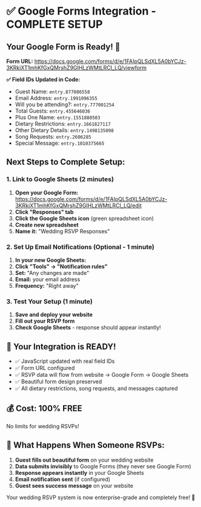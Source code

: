 # ✅ Google Forms Integration - COMPLETE SETUP

## Your Google Form is Ready! 🎉

**Form URL:** https://docs.google.com/forms/d/e/1FAIpQLSdXL5A0bYCJz-3KRkiXT1mhKfGxQMrshZ9GIHLzWMtLRCI_LQ/viewform

**✅ Field IDs Updated in Code:**
- Guest Name: `entry.877086558`
- Email Address: `entry.1991096355`  
- Will you be attending?: `entry.777001254`
- Total Guests: `entry.455646036`
- Plus One Name: `entry.1551880503`
- Dietary Restrictions: `entry.1661827117`
- Other Dietary Details: `entry.1498135098`
- Song Requests: `entry.2606285`
- Special Message: `entry.1010375665`

## Next Steps to Complete Setup:

### 1. Link to Google Sheets (2 minutes)
1. **Open your Google Form:** https://docs.google.com/forms/d/e/1FAIpQLSdXL5A0bYCJz-3KRkiXT1mhKfGxQMrshZ9GIHLzWMtLRCI_LQ/edit
2. **Click "Responses" tab**
3. **Click the Google Sheets icon** (green spreadsheet icon)
4. **Create new spreadsheet** 
5. **Name it:** "Wedding RSVP Responses"

### 2. Set Up Email Notifications (Optional - 1 minute)
1. **In your new Google Sheets:**
2. **Click "Tools" → "Notification rules"**
3. **Set:** "Any changes are made"
4. **Email:** your email address
5. **Frequency:** "Right away"

### 3. Test Your Setup (1 minute)
1. **Save and deploy your website**
2. **Fill out your RSVP form**
3. **Check Google Sheets** - response should appear instantly!

## 🚀 Your Integration is READY!

- ✅ JavaScript updated with real field IDs
- ✅ Form URL configured
- ✅ RSVP data will flow from website → Google Form → Google Sheets
- ✅ Beautiful form design preserved
- ✅ All dietary restrictions, song requests, and messages captured

## 💰 Cost: 100% FREE
No limits for wedding RSVPs!

## 🎯 What Happens When Someone RSVPs:

1. **Guest fills out beautiful form** on your wedding website
2. **Data submits invisibly** to Google Forms (they never see Google Form)
3. **Response appears instantly** in your Google Sheets
4. **Email notification sent** (if configured)
5. **Guest sees success message** on your website

Your wedding RSVP system is now enterprise-grade and completely free! 🎊